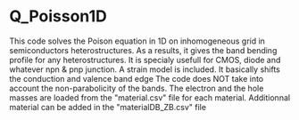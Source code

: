 # Q_Poisson1D

This code solves the Poison equation in 1D on inhomogeneous grid in semiconductors heterostructures. As a results, it gives the band bending profile for any heterostructures. It is specialy usefull for CMOS, diode and whatever npn & pnp junction. 
A strain model is included. It basically shifts the conduction and valence band edge
The code does NOT take into account the non-parabolicity of the bands. The electron and the hole masses are loaded from the "material.csv" file for each material.
Additionnal material can be added in the "materialDB_ZB.csv" file
